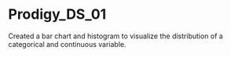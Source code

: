 # Prodigy_DS_01
Created a bar chart and histogram to visualize the distribution of a categorical and continuous variable.
